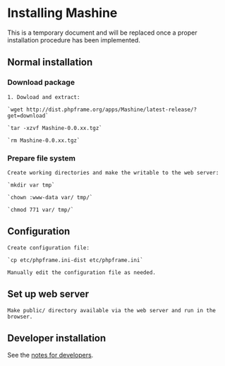 Installing Mashine
===

This is a temporary document and will be replaced once a proper installation
procedure has been implemented.



## Normal installation

### Download package

    1. Dowload and extract:

    `wget http://dist.phpframe.org/apps/Mashine/latest-release/?get=download`

    `tar -xzvf Mashine-0.0.xx.tgz`

    `rm Mashine-0.0.xx.tgz`

### Prepare file system

    Create working directories and make the writable to the web server:

    `mkdir var tmp`

    `chown :www-data var/ tmp/`

    `chmod 771 var/ tmp/`

## Configuration

    Create configuration file:

    `cp etc/phpframe.ini-dist etc/phpframe.ini`

    Manually edit the configuration file as needed.

## Set up web server

    Make public/ directory available via the web server and run in the browser.


## Developer installation

See the [notes for developers](http://github.com/E-NOISE/Mashine/blob/master/docs/9.Notes_for_developers.md).
